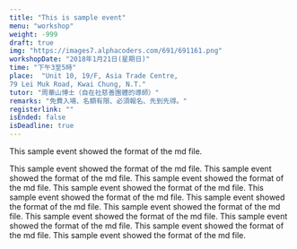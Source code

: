 ```yaml
---
title: "This is sample event"
menu: "workshop"
weight: -999
draft: true
img: "https://images7.alphacoders.com/691/691161.png"
workshopDate: "2018年1月21日(星期日)"
time: "下午3至5時"
place:  "Unit 10, 19/F, Asia Trade Centre,
79 Lei Muk Road, Kwai Chung, N.T."
tutor: "周華山博士（自在社慈善團體的導師）"
remarks: "免費入場、名額有限、必須報名、先到先得。"
registerlink: ""
isEnded: false
isDeadline: true
---
```

<p>This sample event showed the format of the md file.</p>
<p>This sample event showed the format of the md file. This sample event showed the format of the md file. This sample event showed the format of the md file. This sample event showed the format of the md file. This sample event showed the format of the md file. This sample event showed the format of the md file. This sample event showed the format of the md file. This sample event showed the format of the md file. This sample event showed the format of the md file. This sample event showed the format of the md file. This sample event showed the format of the md file. </p>
